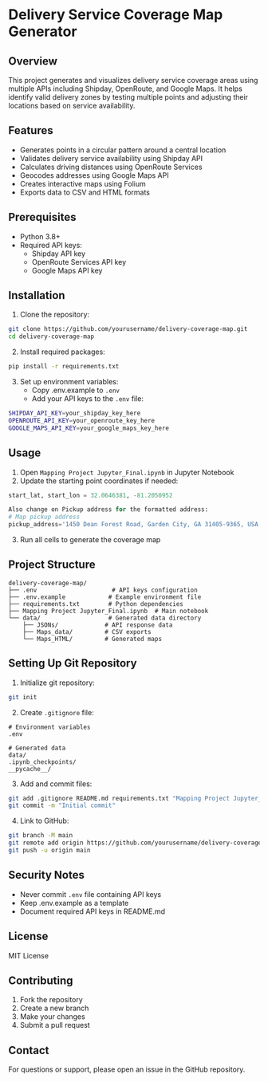 # Delivery Service Coverage Map Generator

## Overview
This project generates and visualizes delivery service coverage areas using multiple APIs including Shipday, OpenRoute, and Google Maps. It helps identify valid delivery zones by testing multiple points and adjusting their locations based on service availability.

## Features
- Generates points in a circular pattern around a central location
- Validates delivery service availability using Shipday API
- Calculates driving distances using OpenRoute Services
- Geocodes addresses using Google Maps API
- Creates interactive maps using Folium
- Exports data to CSV and HTML formats

## Prerequisites
- Python 3.8+
- Required API keys:
  - Shipday API key
  - OpenRoute Services API key 
  - Google Maps API key

## Installation

1. Clone the repository:
```sh
git clone https://github.com/yourusername/delivery-coverage-map.git
cd delivery-coverage-map
```

2. Install required packages:
```sh
pip install -r requirements.txt
```

3. Set up environment variables:
   - Copy .env.example to `.env`
   - Add your API keys to the `.env` file:
```sh
SHIPDAY_API_KEY=your_shipday_key_here
OPENROUTE_API_KEY=your_openroute_key_here
GOOGLE_MAPS_API_KEY=your_google_maps_key_here
```

## Usage
1. Open `Mapping Project Jupyter_Final.ipynb` in Jupyter Notebook
2. Update the starting point coordinates if needed:
```python
start_lat, start_lon = 32.0646381, -81.2050952

Also change on Pickup address for the formatted address:
# Map pickup address
pickup_address='1450 Dean Forest Road, Garden City, GA 31405-9365, USA' # Use this line to manually set the address
```
3. Run all cells to generate the coverage map

## Project Structure
```
delivery-coverage-map/
├── .env                     # API keys configuration
├── .env.example            # Example environment file
├── requirements.txt        # Python dependencies
├── Mapping Project Jupyter_Final.ipynb  # Main notebook
└── data/                   # Generated data directory
    ├── JSONs/             # API response data
    ├── Maps_data/         # CSV exports
    └── Maps_HTML/         # Generated maps
```

## Setting Up Git Repository

1. Initialize git repository:
```sh
git init
```

2. Create `.gitignore` file:
```
# Environment variables
.env

# Generated data
data/
.ipynb_checkpoints/
__pycache__/
```

3. Add and commit files:
```sh
git add .gitignore README.md requirements.txt "Mapping Project Jupyter_Final.ipynb"
git commit -m "Initial commit"
```

4. Link to GitHub:
```sh
git branch -M main
git remote add origin https://github.com/yourusername/delivery-coverage-map.git
git push -u origin main
```

## Security Notes
- Never commit `.env` file containing API keys
- Keep .env.example as a template
- Document required API keys in README.md

## License
MIT License

## Contributing
1. Fork the repository
2. Create a new branch
3. Make your changes
4. Submit a pull request

## Contact
For questions or support, please open an issue in the GitHub repository.